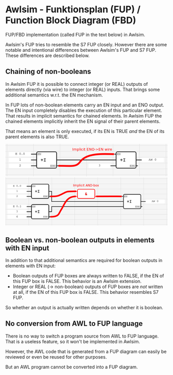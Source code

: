 Awlsim - Funktionsplan (FUP) / Function Block Diagram (FBD)
===========================================================

FUP/FBD implementation (called FUP in the text below) in Awlsim.

Awlsim's FUP tries to resemble the S7 FUP closely. However there are some notable and intentional differences between Awlsim's FUP and S7 FUP. These differences are described below.

Chaining of non-booleans
------------------------

In Awlsim FUP it is possible to connect integer (or REAL) outputs of elements directly (via wire) to integer (or REAL) inputs. That brings some additional semantics w.r.t. the EN mechanism.

In FUP lots of non-boolean elements carry an EN input and an ENO output. The EN input completely disables the execution of this particular element. That results in implicit semantics for chained elements. In Awlsim FUP the chained elements implicitly inherit the EN signal of their parent elements.

That means an element is only executed, if its EN is TRUE _and_ the EN of its parent elements is also TRUE.

<a href="fup-implicit-en-0.png"><img src="fup-implicit-en-0.png" alt="awlsim-fup" /></a>
<br />
<a href="fup-implicit-en-1.png"><img src="fup-implicit-en-1.png" alt="awlsim-fup" /></a>

Boolean vs. non-boolean outputs in elements with EN input
---------------------------------------------------------

In addition to that additional semantics are required for boolean outputs in elements with EN input:

* Boolean outputs of FUP boxes are always written to FALSE, if the EN of this FUP box is FALSE. This behavior is an Awlsim extension.
* Integer or REAL (-> non-boolean) outputs of FUP boxes are _not_ written at all, if the EN of this FUP box is FALSE. This behavior resembles S7 FUP.

So whether an output is actually written depends on whether it is boolean.

No conversion from AWL to FUP language
--------------------------------------

There is no way to switch a program source from AWL to FUP language. That is a useless feature, so it won't be implemented in Awlsim.

However, the AWL code that is generated from a FUP diagram can easily be reviewed or even be reused for other purposes.

But an AWL program cannot be converted into a FUP diagram.
